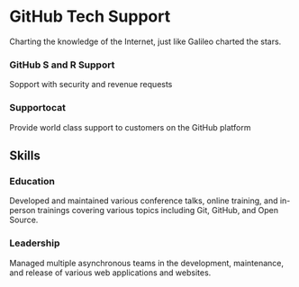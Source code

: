 # GitHub Tech Support

Charting the knowledge of the Internet, just like Galileo charted the stars.


### GitHub S and R Support

Sopport with security and revenue requests

### Supportocat

Provide world class support to customers on the GitHub platform

## Skills

### Education

Developed and maintained various conference talks, online training, and in-person trainings covering various topics including Git, GitHub, and Open Source.

### Leadership

Managed multiple asynchronous teams in the development, maintenance, and release of various web applications and websites.
